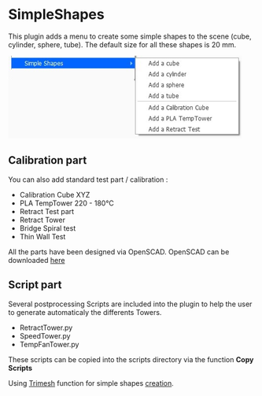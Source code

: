 # SimpleShapes

This plugin adds a menu to create some simple shapes to the scene (cube, cylinder, sphere, tube). The default size for all these shapes is 20 mm.

![menu Extensions Simple Shapes](./images/option.jpg)

Calibration part
--

You can also add standard test part / calibration :
- Calibration Cube XYZ
- PLA TempTower 220 - 180°C
- Retract Test part
- Retract Tower
- Bridge Spiral test
- Thin Wall Test

All the parts have been designed via OpenSCAD. OpenSCAD can be downloaded [here](http://www.openscad.org/downloads.html)

Script part
--

Several postprocessing Scripts are included into the plugin to help the user to generate automaticaly the differents Towers.

- RetractTower.py
- SpeedTower.py
- TempFanTower.py

These scripts can be copied into the scripts directory via the function **Copy Scripts**


Using [Trimesh](https://github.com/mikedh/trimesh) function for simple shapes [creation](https://github.com/mikedh/trimesh/blob/master/trimesh/creation.py).
